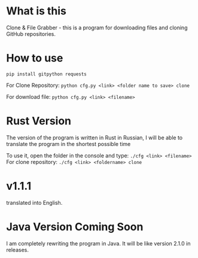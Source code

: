 # What is this
Clone &amp; File Grabber - this is a program for downloading files and cloning GitHub repositories.

# How to use

`pip install gitpython requests`

For Clone Repository: `python cfg.py <link> <folder name to save> clone`

For download file: `python cfg.py <link> <filename>`

# Rust Version

The version of the program is written in Rust in Russian, I will be able to translate the program in the shortest possible time

To use it, open the folder in the console and type: ``./cfg <link> <filename>``
For clone repository: ``./cfg <link> <foldername> clone``

# v1.1.1

translated into English.

# Java Version Coming Soon

I am completely rewriting the program in Java. It will be like version 2.1.0 in releases.
